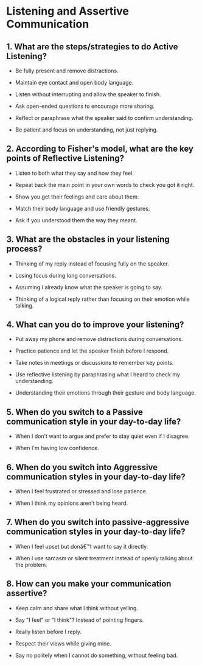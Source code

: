 # Listening and Assertive Communication



## 1. What are the steps/strategies to do Active Listening? 

- Be fully present and remove distractions.

- Maintain eye contact and open body language.

- Listen without interrupting and allow the speaker to finish.

- Ask open-ended questions to encourage more sharing.

- Reflect or paraphrase what the speaker said to confirm understanding.

- Be patient and focus on understanding, not just replying.



## 2. According to Fisher's model, what are the key points of Reflective Listening? 

- Listen to both what they say and how they feel.

- Repeat back the main point in your own words to check you got it right.

- Show you get their feelings and care about them.

- Match their body language and use friendly gestures.

- Ask if you understood them the way they meant.



## 3. What are the obstacles in your listening process?

- Thinking of my reply instead of focusing fully on the speaker.

- Losing focus during long conversations.

- Assuming I already know what the speaker is going to say.

- Thinking of a logical reply rather than focusing on their emotion while talking.



## 4. What can you do to improve your listening?

- Put away my phone and remove distractions during conversations.

- Practice patience and let the speaker finish before I respond.

- Take notes in meetings or discussions to remember key points.

- Use reflective listening by paraphrasing what I heard to check my understanding.

- Understanding their emotions through their gesture and body language.



## 5. When do you switch to a Passive communication style in your day-to-day life?

- When I don't want to argue and prefer to stay quiet even if I disagree.

- When I'm having low confidence.



## 6. When do you switch into Aggressive communication styles in your day-to-day life?

- When I feel frustrated or stressed and lose patience.

- When I think my opinions aren't being heard.



## 7. When do you switch into passive-aggressive communication styles in your day-to-day life?

- When I feel upset but donâ€™t want to say it directly.

- When I use sarcasm or silent treatment instead of openly talking about the problem.



## 8. How can you make your communication assertive?

- Keep calm and share what I think without yelling.

- Say "I feel" or "I think"? Instead of pointing fingers.

- Really listen before I reply.

- Respect their views while giving mine.

- Say no politely when I cannot do something, without feeling bad.